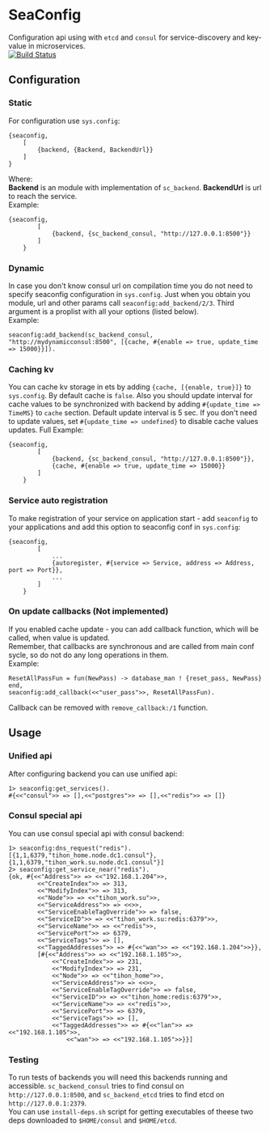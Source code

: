 # SeaConfig
Configuration api using with `etcd` and `consul` for service-discovery and
key-value in microservices.  
[![Build Status](https://travis-ci.org/SeaBattle/SeaConfig.svg?branch=master)](https://travis-ci.org/SeaBattle/SeaConfig)

## Configuration
### Static
For configuration use `sys.config`:

    {seaconfig, 
        [
            {backend, {Backend, BackendUrl}}
        ]
    }
Where:  
__Backend__ is an module with implementation of `sc_backend`.
__BackendUrl__ is url to reach the service.  
Example:

    {seaconfig, 
            [
                {backend, {sc_backend_consul, "http://127.0.0.1:8500"}}
            ]
        }
### Dynamic
In case you don't know consul url on compilation time you do not need to specify seaconfig 
configuration in `sys.config`. Just when you obtain you module, url and other params call 
`seaconfig:add_backend/2/3`. Third argument is a proplist with all your options (listed below).  
Example:  

    seaconfig:add_backend(sc_backend_consul, "http://mydynamicconsul:8500", [{cache, #{enable => true, update_time => 15000}}]).
### Caching kv
You can cache kv storage in ets by adding `{cache, [{enable, true}]}` to 
`sys.config`. By default cache is `false`. Also you should update interval
for cache values to be synchronized with backend by adding 
`#{update_time => TimeMS}` to `cache` section. Default update interval is
5 sec.
If you don't need to update values, set `#{update_time => undefined}` to
 disable cache values updates.
Full Example:

    {seaconfig, 
            [
                {backend, {sc_backend_consul, "http://127.0.0.1:8500"}},
                {cache, #{enable => true, update_time => 15000}}
            ]
        }
### Service auto registration
To make registration of your service on application start - add `seaconfig` to
your applications and add this option to seaconfig conf in `sys.config`:

    {seaconfig, 
            [
                ...
                {autoregister, #{service => Service, address => Address, port => Port}},
                ...
            ]
        }
### On update callbacks (__Not implemented__)
If you enabled cache update - you can add callback function, which will 
be called, when value is updated.  
Remember, that callbacks are synchronous and are called from main conf sycle,
so do not do any long operations in them.  
Example:
    
    ResetAllPassFun = fun(NewPass) -> database_man ! {reset_pass, NewPass} end, 
    seaconfig:add_callback(<<"user_pass">>, ResetAllPassFun).
Callback can be removed with `remove_callback:/1` function.

## Usage
### Unified api
After configuring backend you can use unified api:

    1> seaconfig:get_services().
    #{<<"consul">> => [],<<"postgres">> => [],<<"redis">> => []}

### Consul special api
You can use consul special api with consul backend:

    1> seaconfig:dns_request("redis").
    [{1,1,6379,"tihon_home.node.dc1.consul"},
    {1,1,6379,"tihon_work.su.node.dc1.consul"}]
    2> seaconfig:get_service_near("redis").
    {ok, #{<<"Address">> => <<"192.168.1.204">>,
            <<"CreateIndex">> => 313,
            <<"ModifyIndex">> => 313,
            <<"Node">> => <<"tihon_work.su">>,
            <<"ServiceAddress">> => <<>>,
            <<"ServiceEnableTagOverride">> => false,
            <<"ServiceID">> => <<"tihon_work.su:redis:6379">>,
            <<"ServiceName">> => <<"redis">>,
            <<"ServicePort">> => 6379,
            <<"ServiceTags">> => [],
            <<"TaggedAddresses">> => #{<<"wan">> => <<"192.168.1.204">>}}, 
            [#{<<"Address">> => <<"192.168.1.105">>,
                <<"CreateIndex">> => 231,
                <<"ModifyIndex">> => 231,
                <<"Node">> => <<"tihon_home">>,
                <<"ServiceAddress">> => <<>>,
                <<"ServiceEnableTagOverride">> => false,
                <<"ServiceID">> => <<"tihon_home:redis:6379">>,
                <<"ServiceName">> => <<"redis">>,
                <<"ServicePort">> => 6379,
                <<"ServiceTags">> => [],
                <<"TaggedAddresses">> => #{<<"lan">> => <<"192.168.1.105">>,
                    <<"wan">> => <<"192.168.1.105">>}}]

### Testing
To run tests of backends you will need this backends running and accessible.
`sc_backend_consul` tries to find consul on `http://127.0.0.1:8500`, and 
`sc_backend_etcd` tries to find etcd on `http://127.0.0.1:2379`.  
You can use `install-deps.sh` script for getting executables of theese two 
deps downloaded to `$HOME/consul` and `$HOME/etcd`.